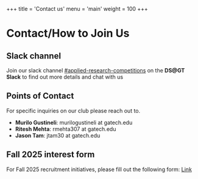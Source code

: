 +++
title = 'Contact us'
menu = 'main'
weight = 100
+++
# Contact/How to Join Us

## Slack channel

Join our slack channel [#applied-research-competitions](https://datasciencegt.slack.com/?redir=%2Farchives%2FC05MW3LPZFZ%3Fname%3DC05MW3LPZFZ) on the **DS@GT Slack** to find out more details and chat with us

## Points of Contact

For specific inquiries on our club please reach out to.

*   **Murilo Gustineli**: murilogustineli at gatech.edu
*   **Ritesh Mehta**: rmehta307 at gatech.edu
*   **Jason Tam**: jtam30 at gatech.edu

## Fall 2025 interest form

For Fall 2025 recruitment initiatives, please fill out the following form: [Link](https://docs.google.com/forms/d/e/1FAIpQLSfODo9AxoE0exzTFT2115nYWbYw4dWfDK3jvnDvKoKH-3LkbA/viewform)

